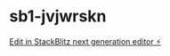 # sb1-jvjwrskn

[Edit in StackBlitz next generation editor ⚡️](https://stackblitz.com/~/github.com/shourya2006-cloud/sb1-jvjwrskn)